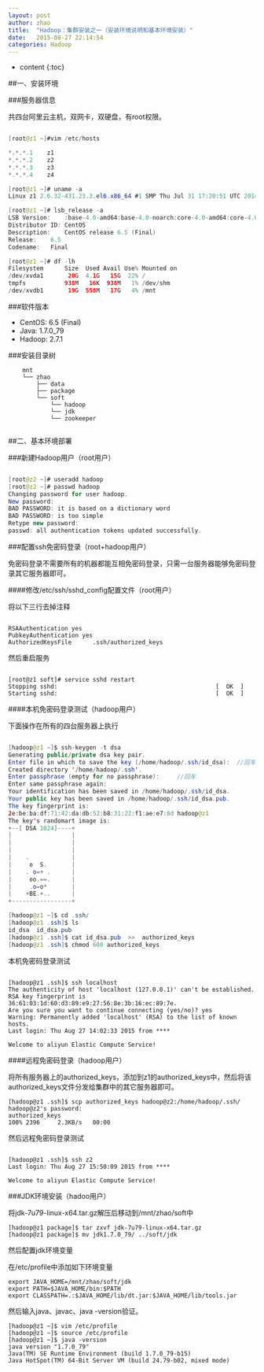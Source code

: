 ```yaml
---
layout: post
author: zhao
title:  "Hadoop：集群安装之一（安装环境说明和基本环境安装）"
date:   2015-08-27 22:14:54
categories: Hadoop
---
```


* content
{:toc}

##一、安装环境

###服务器信息

共四台阿里云主机，双网卡，双硬盘，有root权限。

~~~java

[root@z1 ~]#vim /etc/hosts

*.*.*.1    z1
*.*.*.2    z2
*.*.*.3    z3
*.*.*.4    z4

[root@z1 ~]# uname -a
Linux z1 2.6.32-431.23.3.el6.x86_64 #1 SMP Thu Jul 31 17:20:51 UTC 2014 x86_64 x86_64 x86_64 GNU/Linux

[root@z1 ~]# lsb_release -a
LSB Version:	:base-4.0-amd64:base-4.0-noarch:core-4.0-amd64:core-4.0-noarch
Distributor ID:	CentOS
Description:	CentOS release 6.5 (Final)
Release:	6.5
Codename:	Final

[root@z1 ~]# df -lh
Filesystem      Size  Used Avail Use% Mounted on
/dev/xvda1       20G  4.1G   15G  22% /
tmpfs           938M   16K  938M   1% /dev/shm
/dev/xvdb1       19G  558M   17G   4% /mnt

~~~

###软件版本

- CentOS: 6.5 (Final)
- Java: 1.7.0_79
- Hadoop: 2.7.1

###安装目录树

~~~
	mnt
	└── zhao
		├── data
		├── package
		└── soft
			└── hadoop
			└── jdk
			└── zookeeper
		
~~~


##二、基本环境部署

###新建Hadoop用户（root用户）

~~~java

[root@z2 ~]# useradd hadoop
[root@z2 ~]# passwd hadoop
Changing password for user hadoop.
New password: 
BAD PASSWORD: it is based on a dictionary word
BAD PASSWORD: is too simple
Retype new password: 
passwd: all authentication tokens updated successfully.

~~~

###配置ssh免密码登录（root+hadoop用户）

免密码登录不需要所有的机器都能互相免密码登录，只需一台服务器能够免密码登录其它服务器即可。

####修改/etc/ssh/sshd_config配置文件（root用户）

将以下三行去掉注释

~~~

RSAAuthentication yes
PubkeyAuthentication yes
AuthorizedKeysFile      .ssh/authorized_keys

~~~

然后重启服务

~~~

[root@z1 soft]# service sshd restart
Stopping sshd:                                             [  OK  ]
Starting sshd:                                             [  OK  ]

~~~

####本机免密码登录测试（hadoop用户）

下面操作在所有的四台服务器上执行

~~~java

[hadoop@z1 ~]$ ssh-keygen -t dsa
Generating public/private dsa key pair.
Enter file in which to save the key (/home/hadoop/.ssh/id_dsa):  //回车
Created directory '/home/hadoop/.ssh'.
Enter passphrase (empty for no passphrase): 	//回车
Enter same passphrase again: 
Your identification has been saved in /home/hadoop/.ssh/id_dsa.
Your public key has been saved in /home/hadoop/.ssh/id_dsa.pub.
The key fingerprint is:
2e:be:ba:df:71:42:da:db:52:b8:31:22:f1:ae:e7:8d hadoop@z1
The key's randomart image is:
+--[ DSA 1024]----+
|                 |
|                 |
|                 |
|    .            |
|     o  S.       |
|    . o=+ .      |
|     oo.==.      |
|     .o=o*       |
|    +BE.+..      |
+-----------------+

[hadoop@z1 ~]$ cd .ssh/
[hadoop@z1 .ssh]$ ls
id_dsa  id_dsa.pub
[hadoop@z1 .ssh]$ cat id_dsa.pub  >>  authorized_keys
[hadoop@z1 .ssh]$ chmod 600 authorized_keys
~~~

本机免密码登录测试

~~~

[hadoop@z1 .ssh]$ ssh localhost
The authenticity of host 'localhost (127.0.0.1)' can't be established.
RSA key fingerprint is 36:61:03:1d:60:d3:89:e9:27:56:8e:3b:16:ec:89:7e.
Are you sure you want to continue connecting (yes/no)? yes
Warning: Permanently added 'localhost' (RSA) to the list of known hosts.
Last login: Thu Aug 27 14:02:33 2015 from ****

Welcome to aliyun Elastic Compute Service!

~~~

####远程免密码登录（hadoop用户）

将所有服务器上的authorized_keys，添加到z1的authorized_keys中，然后将该authorized_keys文件分发给集群中的其它服务器即可。

~~~
[hadoop@z1 .ssh]$ scp authorized_keys hadoop@z2:/home/hadoop/.ssh/
hadoop@z2's password: 
authorized_keys                                                           100% 2396     2.3KB/s   00:00    
~~~

然后远程免密码登录测试

~~~

[hadoop@z1 .ssh]$ ssh z2
Last login: Thu Aug 27 15:50:09 2015 from ****

Welcome to aliyun Elastic Compute Service!

~~~

###JDK环境安装（hadoo用户）

将jdk-7u79-linux-x64.tar.gz解压后移动到/mnt/zhao/soft中

~~~
[hadoop@z1 package]$ tar zxvf jdk-7u79-linux-x64.tar.gz
[hadoop@z1 package]$ mv jdk1.7.0_79/ ../soft/jdk
~~~

然后配置jdk环境变量

在/etc/profile中添加如下环境变量

~~~
export JAVA_HOME=/mnt/zhao/soft/jdk
export PATH=$JAVA_HOME/bin:$PATH
export CLASSPATH=.:$JAVA_HOME/lib/dt.jar:$JAVA_HOME/lib/tools.jar
~~~

然后输入java、javac、java -version验证。

~~~
[hadoop@z1 ~]$ vim /etc/profile
[hadoop@z1 ~]$ source /etc/profile 
[hadoop@z1 ~]$ java -version
java version "1.7.0_79"
Java(TM) SE Runtime Environment (build 1.7.0_79-b15)
Java HotSpot(TM) 64-Bit Server VM (build 24.79-b02, mixed mode)
~~~

















